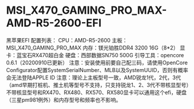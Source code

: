 # MSI_X470_GAMING_PRO_MAX-AMD-R5-2600-EFI
黑苹果EFI
配置列表：
CPU：AMD-R5-2600
主板：MSI_X470_GAMING_PRO_MAX
内存：镁光铂胜DDR4 3200 16G（8*2）
显卡：蓝宝石RX470超白金
硬盘：西部数据SN750 500G
引导工具：opencore 0.6.1（20200910已更新）
注意：安装使用前要自己配三码，请使用OpenCore Configurator配置SystemSerialNumber、MLB以及SystemUUID，否则有概率会无法登陆APPLE ID
注意：理论上主板型号一致，AMD锐龙1代，2代，3代（amd早期打桩机、推土机等型号不支持，只支持锐龙1、2、3代不带核显型号）不带核显型号和RX470、RX480、RX570、RX580显卡可以通用这个efi，硬盘（三星pm981例外）和内存型号和频率也不影响。
